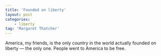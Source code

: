 ```yaml
---
title: 'Founded on liberty'
layout: post
categories:
    - liberty
tag: 'Margaret Thatcher'
---
```


America, my friends, is the only country in the world actually founded on liberty — the only one. People went to America to be free.